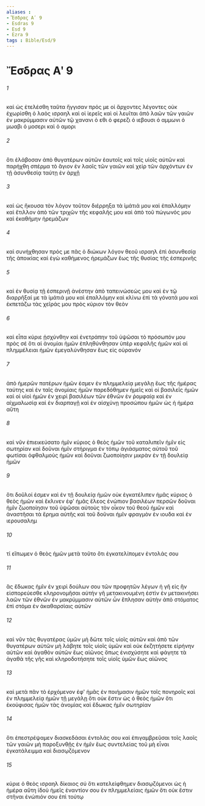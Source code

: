 ```yaml
---
aliases : 
- Ἔσδρας Αʹ 9
- Esdras 9
- Esd 9
- Ezra 9
tags : Bible/Esd/9
---
```


# Ἔσδρας Αʹ 9

###### 1
καὶ ὡς ἐτελέσθη ταῦτα ἤγγισαν πρός με οἱ ἄρχοντες λέγοντες οὐκ ἐχωρίσθη ὁ λαὸς ισραηλ καὶ οἱ ἱερεῖς καὶ οἱ λευῖται ἀπὸ λαῶν τῶν γαιῶν ἐν μακρύμμασιν αὐτῶν τῷ χανανι ὁ εθι ὁ φερεζι ὁ ιεβουσι ὁ αμμωνι ὁ μωαβι ὁ μοσερι καὶ ὁ αμορι
###### 2
ὅτι ἐλάβοσαν ἀπὸ θυγατέρων αὐτῶν ἑαυτοῖς καὶ τοῖς υἱοῖς αὐτῶν καὶ παρήχθη σπέρμα τὸ ἅγιον ἐν λαοῖς τῶν γαιῶν καὶ χεὶρ τῶν ἀρχόντων ἐν τῇ ἀσυνθεσίᾳ ταύτῃ ἐν ἀρχῇ
###### 3
καὶ ὡς ἤκουσα τὸν λόγον τοῦτον διέρρηξα τὰ ἱμάτιά μου καὶ ἐπαλλόμην καὶ ἔτιλλον ἀπὸ τῶν τριχῶν τῆς κεφαλῆς μου καὶ ἀπὸ τοῦ πώγωνός μου καὶ ἐκαθήμην ἠρεμάζων
###### 4
καὶ συνήχθησαν πρός με πᾶς ὁ διώκων λόγον θεοῦ ισραηλ ἐπὶ ἀσυνθεσίᾳ τῆς ἀποικίας καὶ ἐγὼ καθήμενος ἠρεμάζων ἕως τῆς θυσίας τῆς ἑσπερινῆς
###### 5
καὶ ἐν θυσίᾳ τῇ ἑσπερινῇ ἀνέστην ἀπὸ ταπεινώσεώς μου καὶ ἐν τῷ διαρρῆξαί με τὰ ἱμάτιά μου καὶ ἐπαλλόμην καὶ κλίνω ἐπὶ τὰ γόνατά μου καὶ ἐκπετάζω τὰς χεῖράς μου πρὸς κύριον τὸν θεὸν
###### 6
καὶ εἶπα κύριε ᾐσχύνθην καὶ ἐνετράπην τοῦ ὑψῶσαι τὸ πρόσωπόν μου πρὸς σέ ὅτι αἱ ἀνομίαι ἡμῶν ἐπληθύνθησαν ὑπὲρ κεφαλῆς ἡμῶν καὶ αἱ πλημμέλειαι ἡμῶν ἐμεγαλύνθησαν ἕως εἰς οὐρανόν
###### 7
ἀπὸ ἡμερῶν πατέρων ἡμῶν ἐσμεν ἐν πλημμελείᾳ μεγάλῃ ἕως τῆς ἡμέρας ταύτης καὶ ἐν ταῖς ἀνομίαις ἡμῶν παρεδόθημεν ἡμεῖς καὶ οἱ βασιλεῖς ἡμῶν καὶ οἱ υἱοὶ ἡμῶν ἐν χειρὶ βασιλέων τῶν ἐθνῶν ἐν ῥομφαίᾳ καὶ ἐν αἰχμαλωσίᾳ καὶ ἐν διαρπαγῇ καὶ ἐν αἰσχύνῃ προσώπου ἡμῶν ὡς ἡ ἡμέρα αὕτη
###### 8
καὶ νῦν ἐπιεικεύσατο ἡμῖν κύριος ὁ θεὸς ἡμῶν τοῦ καταλιπεῖν ἡμῖν εἰς σωτηρίαν καὶ δοῦναι ἡμῖν στήριγμα ἐν τόπῳ ἁγιάσματος αὐτοῦ τοῦ φωτίσαι ὀφθαλμοὺς ἡμῶν καὶ δοῦναι ζωοποίησιν μικρὰν ἐν τῇ δουλείᾳ ἡμῶν
###### 9
ὅτι δοῦλοί ἐσμεν καὶ ἐν τῇ δουλείᾳ ἡμῶν οὐκ ἐγκατέλιπεν ἡμᾶς κύριος ὁ θεὸς ἡμῶν καὶ ἔκλινεν ἐφ' ἡμᾶς ἔλεος ἐνώπιον βασιλέων περσῶν δοῦναι ἡμῖν ζωοποίησιν τοῦ ὑψῶσαι αὐτοὺς τὸν οἶκον τοῦ θεοῦ ἡμῶν καὶ ἀναστῆσαι τὰ ἔρημα αὐτῆς καὶ τοῦ δοῦναι ἡμῖν φραγμὸν ἐν ιουδα καὶ ἐν ιερουσαλημ
###### 10
τί εἴπωμεν ὁ θεὸς ἡμῶν μετὰ τοῦτο ὅτι ἐγκατελίπομεν ἐντολάς σου
###### 11
ἃς ἔδωκας ἡμῖν ἐν χειρὶ δούλων σου τῶν προφητῶν λέγων ἡ γῆ εἰς ἣν εἰσπορεύεσθε κληρονομῆσαι αὐτήν γῆ μετακινουμένη ἐστὶν ἐν μετακινήσει λαῶν τῶν ἐθνῶν ἐν μακρύμμασιν αὐτῶν ὧν ἔπλησαν αὐτὴν ἀπὸ στόματος ἐπὶ στόμα ἐν ἀκαθαρσίαις αὐτῶν
###### 12
καὶ νῦν τὰς θυγατέρας ὑμῶν μὴ δῶτε τοῖς υἱοῖς αὐτῶν καὶ ἀπὸ τῶν θυγατέρων αὐτῶν μὴ λάβητε τοῖς υἱοῖς ὑμῶν καὶ οὐκ ἐκζητήσετε εἰρήνην αὐτῶν καὶ ἀγαθὸν αὐτῶν ἕως αἰῶνος ὅπως ἐνισχύσητε καὶ φάγητε τὰ ἀγαθὰ τῆς γῆς καὶ κληροδοτήσητε τοῖς υἱοῖς ὑμῶν ἕως αἰῶνος
###### 13
καὶ μετὰ πᾶν τὸ ἐρχόμενον ἐφ' ἡμᾶς ἐν ποιήμασιν ἡμῶν τοῖς πονηροῖς καὶ ἐν πλημμελείᾳ ἡμῶν τῇ μεγάλῃ ὅτι οὐκ ἔστιν ὡς ὁ θεὸς ἡμῶν ὅτι ἐκούφισας ἡμῶν τὰς ἀνομίας καὶ ἔδωκας ἡμῖν σωτηρίαν
###### 14
ὅτι ἐπεστρέψαμεν διασκεδάσαι ἐντολάς σου καὶ ἐπιγαμβρεῦσαι τοῖς λαοῖς τῶν γαιῶν μὴ παροξυνθῇς ἐν ἡμῖν ἕως συντελείας τοῦ μὴ εἶναι ἐγκατάλειμμα καὶ διασῳζόμενον
###### 15
κύριε ὁ θεὸς ισραηλ δίκαιος σύ ὅτι κατελείφθημεν διασῳζόμενοι ὡς ἡ ἡμέρα αὕτη ἰδοὺ ἡμεῖς ἐναντίον σου ἐν πλημμελείαις ἡμῶν ὅτι οὐκ ἔστιν στῆναι ἐνώπιόν σου ἐπὶ τούτῳ
